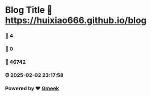 # Blog Title :link: https://huixiao666.github.io/blog 
### :page_facing_up: [4](https://huixiao666.github.io/blog/tag.html) 
### :speech_balloon: 0 
### :hibiscus: 46742 
### :alarm_clock: 2025-02-02 23:17:58 
### Powered by :heart: [Gmeek](https://github.com/Meekdai/Gmeek)
